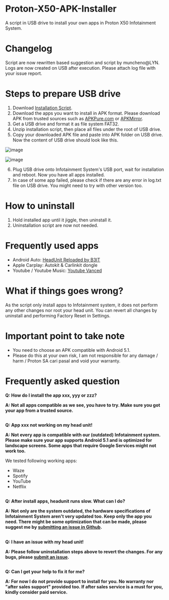 # Proton-X50-APK-Installer
A script in USB drive to install your own apps in Proton X50 Infotainment System.

# Changelog
Script are now rewritten based suggestion and script by muncheno@LYN. 
Logs are now created on USB after execution.
Please attach log file with your issue report.

# Steps to prepare USB drive
1. Download [Installation Script](https://github.com/xeon1989/Proton-X50-APK-Installer/releases/download/v0.5a/Installation.Script.zip).
2. Download the apps you want to install in APK format. Please download APK from trusted sources such as [APKPure.com](https://m.apkpure.com) or [APKMirror](https://www.apkmirror.com). 
3. Get a USB drive and format it as file system FAT32. 
4. Unzip installation script, then place all files under the root of USB drive.
5. Copy your downloaded APK file and paste into APK folder on USB drive. Now the content of USB drive should look like this.

![image](https://user-images.githubusercontent.com/17538895/173657457-a6dc5fe6-ceb3-4263-be50-5d76809daa8d.png)

![image](https://user-images.githubusercontent.com/17538895/173657888-ab837dad-3426-4d71-9883-45bfe58fc364.png)

6. Plug USB drive onto Infotainment System's USB port, wait for installation and reboot. Now you have all apps installed.
7. In case of some app failed, please check if there are any error in log.txt file on USB drive. You might need to try with other version too. 


# How to uninstall

1. Hold installed app until it jiggle, then uninstall it.
2. Uninstallation script are now not needed. 


# Frequently used apps

- Android Auto: [HeadUnit Reloaded by B3IT](https://www.b3itlabs.com/prod.php?id=1)
- Apple Carplay: Autokit & Carlinkit dongle
- Youtube / Youtube Music: [Youtube Vanced](https://youtubevanced.com/) 

# What if things goes wrong?
As the script only install apps to Infotainment system, it does not perform any other changes nor root your head unit. 
You can revert all changes by uninstall and performing Factory Reset in Settings. 

# Important point to take note
- You need to choose an APK compatible with Android 5.1. 
- Please do this at your own risk, I am not responsible for any damage / harm / Proton SA cari pasal and void your warranty.

# Frequently asked question

**Q: How do I install the app xxx, yyy or zzz?**

**A: Not all apps compatible as we see, you have to try. Make sure you got your app from a trusted source.**
##
**Q: App xxx not working on my head unit!**

**A: Not every app is compatible with our (outdated) Infotainment system. Please make sure your app supports Android 5.1 and is optimized for landscape screens. Some apps that require Google Services might not work too.**

We tested following working apps:
- Waze
- Spotify
- YouTube
- Netflix

##
**Q: After install apps, headunit runs slow. What can I do?**

**A: Not only are the system outdated, the hardware specifications of Infotainment System aren't very updated too. Keep only the app you need. There might be some optimization that can be made, please suggest me by [submitting an issue in Github](https://github.com/xeon1989/Proton-X50-APK-Installer/issues).**
##
**Q: I have an issue with my head unit!**

**A: Please follow uninstallation steps above to revert the changes.  For any bugs, please [submit an issue](https://github.com/xeon1989/Proton-X50-APK-Installer/issues).**
##
**Q: Can I get your help to fix it for me?**

**A: For now I do not provide support to install for you. No warranty nor "after sales support" provided too. If after sales service is a must for you, kindly consider paid service.**
##

